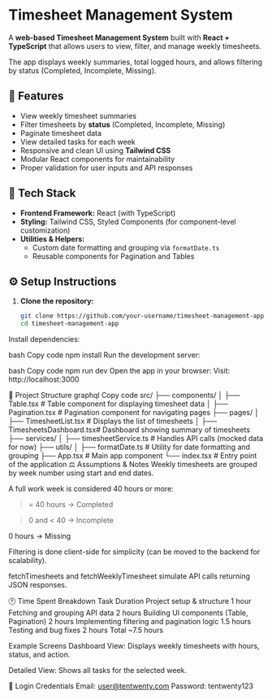 # Timesheet Management System

A **web-based Timesheet Management System** built with **React + TypeScript** that allows users to view, filter, and manage weekly timesheets. 

The app displays weekly summaries, total logged hours, and allows filtering by status (Completed, Incomplete, Missing).

## 🚀 Features
- View weekly timesheet summaries
- Filter timesheets by **status** (Completed, Incomplete, Missing)
- Paginate timesheet data
- View detailed tasks for each week
- Responsive and clean UI using **Tailwind CSS**
- Modular React components for maintainability
- Proper validation for user inputs and API responses

## 🧩 Tech Stack
- **Frontend Framework:** React (with TypeScript)
- **Styling:** Tailwind CSS, Styled Components (for component-level customization)
- **Utilities & Helpers:**
  - Custom date formatting and grouping via `formatDate.ts`
  - Reusable components for Pagination and Tables

## ⚙️ Setup Instructions

1. **Clone the repository:**
   ```bash
   git clone https://github.com/your-username/timesheet-management-app.git
   cd timesheet-management-app
Install dependencies:

bash
Copy code
npm install
Run the development server:

bash
Copy code
npm run dev
Open the app in your browser:
Visit: http://localhost:3000

📁 Project Structure
graphql
Copy code
src/
├── components/
│   ├── Table.tsx              # Table component for displaying timesheet data
│   ├── Pagination.tsx         # Pagination component for navigating pages
├── pages/
│   ├── TimesheetList.tsx      # Displays the list of timesheets
│   ├── TimesheetsDashboard.tsx# Dashboard showing summary of timesheets
├── services/
│   ├── timesheetService.ts    # Handles API calls (mocked data for now)
├── utils/
│   ├── formatDate.ts          # Utility for date formatting and grouping
├── App.tsx                    # Main app component
└── index.tsx                  # Entry point of the application
⚖️ Assumptions & Notes
Weekly timesheets are grouped by week number using start and end dates.

A full work week is considered 40 hours or more:

>= 40 hours → Completed

> 0 and < 40 → Incomplete

0 hours → Missing

Filtering is done client-side for simplicity (can be moved to the backend for scalability).

fetchTimesheets and fetchWeeklyTimesheet simulate API calls returning JSON responses.

🕐 Time Spent Breakdown
Task	Duration
Project setup & structure	1 hour
Fetching and grouping API data	2 hours
Building UI components (Table, Pagination)	2 hours
Implementing filtering and pagination logic	1.5 hours
Testing and bug fixes	2 hours
Total	~7.5 hours

Example Screens
Dashboard View: Displays weekly timesheets with hours, status, and action.

Detailed View: Shows all tasks for the selected week.



🔑 Login Credentials
Email: user@tentwenty.com
Password: tentwenty123

